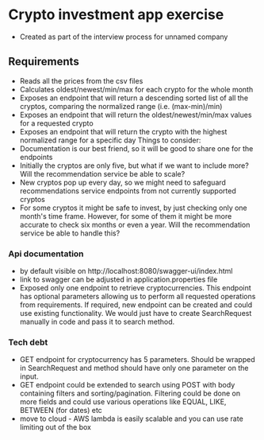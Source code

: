 # Crypto investment app exercise
- Created as part of the interview process for unnamed company

## Requirements
- Reads all the prices from the csv files
- Calculates oldest/newest/min/max for each crypto for the whole month
- Exposes an endpoint that will return a descending sorted list of all the cryptos,
comparing the normalized range (i.e. (max-min)/min)
- Exposes an endpoint that will return the oldest/newest/min/max values for a requested
crypto
- Exposes an endpoint that will return the crypto with the highest normalized range for a
specific day
Things to consider:
- Documentation is our best friend, so it will be good to share one for the endpoints
- Initially the cryptos are only five, but what if we want to include more? Will the
recommendation service be able to scale?
- New cryptos pop up every day, so we might need to safeguard recommendations service
endpoints from not currently supported cryptos
- For some cryptos it might be safe to invest, by just checking only one month's time
frame. However, for some of them it might be more accurate to check six months or even
a year. Will the recommendation service be able to handle this?

### Api documentation
- by default visible on http://localhost:8080/swagger-ui/index.html
- link to swagger can be adjusted in application.properties file
- Exposed only one endpoint to retrieve cryptocurrencies. This endpoint has optional parameters allowing us to perform all requested operations from requirements. If required, new endpoint can be created and could use existing functionality. We would just have to create SearchRequest manually in code and pass it to search method. 

### Tech debt
- GET endpoint for cryptocurrency has 5 parameters. Should be wrapped in SearchRequest and method 
should have only one parameter on the input. 
- GET endpoint could be extended to search using POST with body containing filters and sorting/pagination. 
Filtering could be done on more fields and could use various operations like EQUAL, LIKE, BETWEEN (for dates) etc   
- move to cloud - AWS lambda is easily scalable and you can use rate limiting out of the box